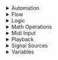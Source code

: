 <details>
<summary>Automation</summary>

+ [Animate](Animate)
+ [Find Snapshot](Find-Snapshot)
+ [Get Mixer Parameter](Get-Mixer-Parameter)
+ [Set Mixer Parameter](Set-Mixer-Parameter)
+ [Transition To Snapshots](Transition-To-Snapshots)

</details>

<details>
<summary>Flow</summary>

+ [Do If](Do-If)
+ [Do While](Do-While)
+ [If](If)
+ [MIDI Channel Filter](MIDI-Channel-Filter)
+ [MIDI Note Range Filter](MIDI-Note-Range-Filter)
+ [Pick Branch](Pick-Branch)
+ [Pick Random Branch](Pick-Random-Branch)
+ [Pin](Pin)
+ [Wait](Wait)
+ [Wait For All](Wait-For-All)
+ [Wait For Condition](Wait-For-Condition)
+ [Wait For Event](Wait-For-Event)
+ [Wait For Scene Load](Wait-For-Scene-Load)

</details>

<details>
<summary>Logic</summary>

+ [And](And)
+ [Comparison](Comparison)
+ [Not](Not)
+ [Or](Or)

</details>

<details>
<summary>Math Operations</summary>

+ [Add](Add)
+ [Clamp](Clamp)
+ [Divide](Divide)
+ [Inverse Lerp](Inverse-Lerp)
+ [Lerp](Lerp)
+ [Multiply](Multiply)
+ [Random Number](Random-Number)
+ [Repeat](Repeat)
+ [Subtract](Subtract)

</details>

<details>
<summary>Midi Input</summary>

+ [Get Key](Get-Key)
+ [Get Knob](Get-Knob)
+ [MIDI Input](MIDI-Input)

</details>

<details>
<summary>Playback</summary>

+ [Audio Out](Audio-Out)
+ [Play](Play)
+ [Sampler](Sampler-Track)
+ [Sub Graph](Sub-Graph)

</details>

<details>
<summary>Signal Sources</summary>

+ [Click Track](Click-Track)
+ [Event](Event)
+ [Graph Inputs](Graph-Inputs)
+ [Trigger Event](Trigger-Event)

</details>

<details>
<summary>Variables</summary>

+ [DSP Time](Digital-Signal-Processor-Time)
+ [Variable](Variable)
+ [Write](Write)
+ [Combine Event](Combine-Event)
+ [Split Event](Split-Event)
+ [Combine MIDI Data](Combine-MIDI-Data)
+ [Split MIDI Data](Split-MIDI-Data)
+ [Combine](Combine)
+ [Split](Split)

</details>

